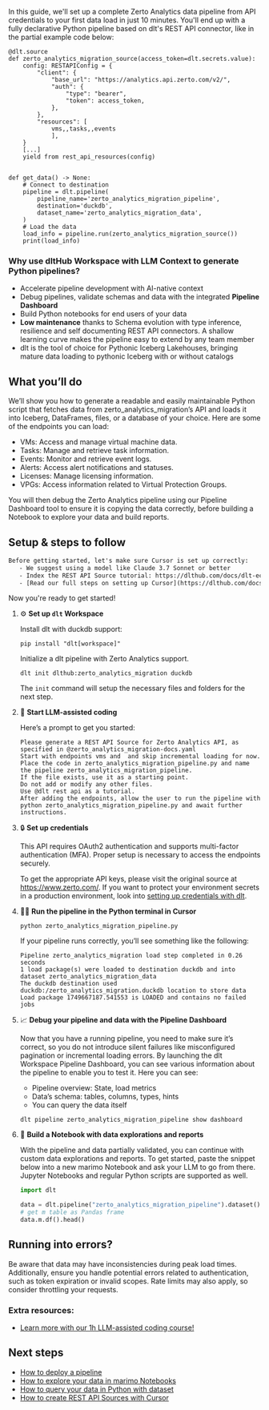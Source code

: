 In this guide, we'll set up a complete Zerto Analytics data pipeline from API credentials to your first data load in just 10 minutes. You'll end up with a fully declarative Python pipeline based on dlt's REST API connector, like in the partial example code below:

```python-outcome
@dlt.source
def zerto_analytics_migration_source(access_token=dlt.secrets.value):
    config: RESTAPIConfig = {
        "client": {
            "base_url": "https://analytics.api.zerto.com/v2/",
            "auth": {
                "type": "bearer",
                "token": access_token,
            },
        },
        "resources": [
            vms,,tasks,,events
            ],
    }
    [...]
    yield from rest_api_resources(config)


def get_data() -> None:
    # Connect to destination
    pipeline = dlt.pipeline(
        pipeline_name='zerto_analytics_migration_pipeline',
        destination='duckdb',
        dataset_name='zerto_analytics_migration_data', 
    )
    # Load the data
    load_info = pipeline.run(zerto_analytics_migration_source())
    print(load_info) 
```

### Why use dltHub Workspace with LLM Context to generate Python pipelines?

- Accelerate pipeline development with AI-native context
- Debug pipelines, validate schemas and data with the integrated **Pipeline Dashboard**
- Build Python notebooks for end users of your data
- **Low maintenance** thanks to Schema evolution with type inference, resilience and self documenting REST API connectors. A shallow learning curve makes the pipeline easy to extend by any team member
- dlt is the tool of choice for Pythonic Iceberg Lakehouses, bringing mature data loading to pythonic Iceberg with or without catalogs

## What you’ll do

We’ll show you how to generate a readable and easily maintainable Python script that fetches data from zerto_analytics_migration’s API and loads it into Iceberg, DataFrames, files, or a database of your choice. Here are some of the endpoints you can load:

- VMs: Access and manage virtual machine data.
- Tasks: Manage and retrieve task information.
- Events: Monitor and retrieve event logs.
- Alerts: Access alert notifications and statuses.
- Licenses: Manage licensing information.
- VPGs: Access information related to Virtual Protection Groups.

You will then debug the Zerto Analytics pipeline using our Pipeline Dashboard tool to ensure it is copying the data correctly, before building a Notebook to explore your data and build reports.

## Setup & steps to follow

```default
Before getting started, let's make sure Cursor is set up correctly:
   - We suggest using a model like Claude 3.7 Sonnet or better
   - Index the REST API Source tutorial: https://dlthub.com/docs/dlt-ecosystem/verified-sources/rest_api/ and add it to context as **@dlt rest api**
   - [Read our full steps on setting up Cursor](https://dlthub.com/docs/dlt-ecosystem/llm-tooling/cursor-restapi#23-configuring-cursor-with-documentation)
```

Now you're ready to get started!

1. ⚙️ **Set up `dlt` Workspace**
    
    Install dlt with duckdb support:
    ```shell
    pip install "dlt[workspace]"
    ```

    Initialize a dlt pipeline with Zerto Analytics support.
    ```shell
    dlt init dlthub:zerto_analytics_migration duckdb
    ```

    The `init` command will setup the necessary files and folders for the next step.
    
2. 🤠 **Start LLM-assisted coding**
    
    Here’s a prompt to get you started:
    
    ```prompt
    Please generate a REST API Source for Zerto Analytics API, as specified in @zerto_analytics_migration-docs.yaml 
    Start with endpoints vms and  and skip incremental loading for now. 
    Place the code in zerto_analytics_migration_pipeline.py and name the pipeline zerto_analytics_migration_pipeline. 
    If the file exists, use it as a starting point. 
    Do not add or modify any other files. 
    Use @dlt rest api as a tutorial. 
    After adding the endpoints, allow the user to run the pipeline with python zerto_analytics_migration_pipeline.py and await further instructions.
    ```

    
3. 🔒 **Set up credentials** 
    
    This API requires OAuth2 authentication and supports multi-factor authentication (MFA). Proper setup is necessary to access the endpoints securely.
    
    To get the appropriate API keys, please visit the original source at https://www.zerto.com/.
    If you want to protect your environment secrets in a production environment, look into [setting up credentials with dlt](https://dlthub.com/docs/walkthroughs/add_credentials).
    
4. 🏃‍♀️ **Run the pipeline in the Python terminal in Cursor**
    
    ```shell
    python zerto_analytics_migration_pipeline.py
    ```
    
    If your pipeline runs correctly, you’ll see something like the following:
    
    ```shell
    Pipeline zerto_analytics_migration load step completed in 0.26 seconds
    1 load package(s) were loaded to destination duckdb and into dataset zerto_analytics_migration_data
    The duckdb destination used duckdb:/zerto_analytics_migration.duckdb location to store data
    Load package 1749667187.541553 is LOADED and contains no failed jobs
    ```
    
5. 📈 **Debug your pipeline and data with the Pipeline Dashboard**

    Now that you have a running pipeline, you need to make sure it’s correct, so you do not introduce silent failures like misconfigured pagination or incremental loading errors. By launching the dlt Workspace Pipeline Dashboard, you can see various information about the pipeline to enable you to test it. Here you can see:
    - Pipeline overview: State, load metrics
    - Data’s schema: tables, columns, types, hints
    - You can query the data itself
    
    ```shell
    dlt pipeline zerto_analytics_migration_pipeline show dashboard
    ```
    
6. 🐍 **Build a Notebook with data explorations and reports**

    With the pipeline and data partially validated, you can continue with custom data explorations and reports. To get started, paste the snippet below into a new marimo Notebook and ask your LLM to go from there. Jupyter Notebooks and regular Python scripts are supported as well.

    
    ```python
    import dlt

   data = dlt.pipeline("zerto_analytics_migration_pipeline").dataset()
   # get m table as Pandas frame
   data.m.df().head()
    ```

## Running into errors?

Be aware that data may have inconsistencies during peak load times. Additionally, ensure you handle potential errors related to authentication, such as token expiration or invalid scopes. Rate limits may also apply, so consider throttling your requests.

### Extra resources:

- [Learn more with our 1h LLM-assisted coding course!](https://www.youtube.com/watch?v=GGid70rnJuM)

## Next steps

- [How to deploy a pipeline](https://dlthub.com/docs/walkthroughs/deploy-a-pipeline)
- [How to explore your data in marimo Notebooks](https://dlthub.com/docs/general-usage/dataset-access/marimo)
- [How to query your data in Python with dataset](https://dlthub.com/docs/general-usage/dataset-access/dataset)
- [How to create REST API Sources with Cursor](https://dlthub.com/docs/dlt-ecosystem/llm-tooling/cursor-restapi)
